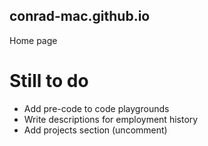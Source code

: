## conrad-mac.github.io
Home page

# Still to do

- Add pre-code to code playgrounds
- Write descriptions for employment history
- Add projects section (uncomment)
